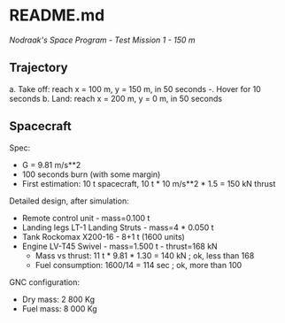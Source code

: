 # README.md

*Nodraak's Space Program - Test Mission 1 - 150 m*

## Trajectory

a. Take off: reach x = 100 m, y = 150 m, in 50 seconds
-. Hover for 10 seconds
b. Land: reach x = 200 m, y = 0 m, in 50 seconds

## Spacecraft

Spec:

* G = 9.81 m/s**2
* 100 seconds burn (with some margin)
* First estimation: 10 t spacecraft, 10 t * 10 m/s**2 * 1.5 = 150 kN thrust

Detailed design, after simulation:

* Remote control unit - mass=0.100 t
* Landing legs LT-1 Landing Struts - mass=4 * 0.050 t
* Tank Rockomax X200-16 - 8+1 t (1600 units)
* Engine LV-T45 Swivel - mass=1.500 t - thrust=168 kN
    * Mass vs thrust: 11 t * 9.81 * 1.30 = 140 kN ; ok, less than 168
    * Fuel consumption: 1600/14 = 114 sec ; ok, more than 100

GNC configuration:

* Dry mass: 2 800 Kg
* Fuel mass: 8 000 Kg

